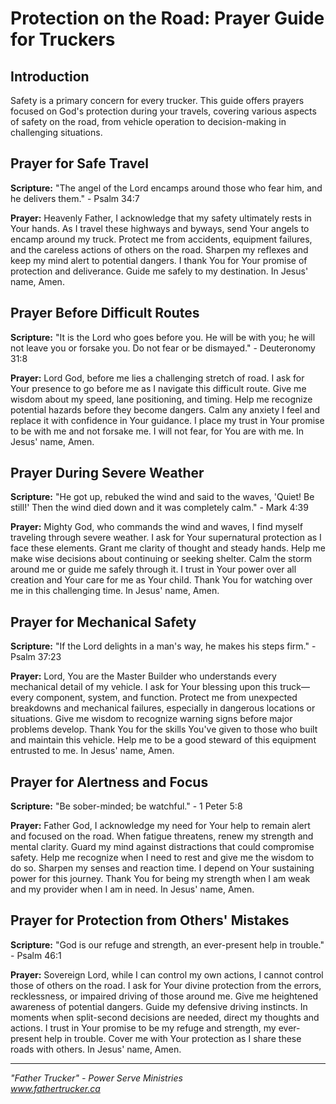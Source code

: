 # Protection on the Road: Prayer Guide for Truckers

## Introduction

Safety is a primary concern for every trucker. This guide offers prayers focused on God's protection during your travels, covering various aspects of safety on the road, from vehicle operation to decision-making in challenging situations.

## Prayer for Safe Travel

**Scripture:** "The angel of the Lord encamps around those who fear him, and he delivers them." - Psalm 34:7

**Prayer:**
Heavenly Father, I acknowledge that my safety ultimately rests in Your hands. As I travel these highways and byways, send Your angels to encamp around my truck. Protect me from accidents, equipment failures, and the careless actions of others on the road. Sharpen my reflexes and keep my mind alert to potential dangers. I thank You for Your promise of protection and deliverance. Guide me safely to my destination. In Jesus' name, Amen.

## Prayer Before Difficult Routes

**Scripture:** "It is the Lord who goes before you. He will be with you; he will not leave you or forsake you. Do not fear or be dismayed." - Deuteronomy 31:8

**Prayer:**
Lord God, before me lies a challenging stretch of road. I ask for Your presence to go before me as I navigate this difficult route. Give me wisdom about my speed, lane positioning, and timing. Help me recognize potential hazards before they become dangers. Calm any anxiety I feel and replace it with confidence in Your guidance. I place my trust in Your promise to be with me and not forsake me. I will not fear, for You are with me. In Jesus' name, Amen.

## Prayer During Severe Weather

**Scripture:** "He got up, rebuked the wind and said to the waves, 'Quiet! Be still!' Then the wind died down and it was completely calm." - Mark 4:39

**Prayer:**
Mighty God, who commands the wind and waves, I find myself traveling through severe weather. I ask for Your supernatural protection as I face these elements. Grant me clarity of thought and steady hands. Help me make wise decisions about continuing or seeking shelter. Calm the storm around me or guide me safely through it. I trust in Your power over all creation and Your care for me as Your child. Thank You for watching over me in this challenging time. In Jesus' name, Amen.

## Prayer for Mechanical Safety

**Scripture:** "If the Lord delights in a man's way, he makes his steps firm." - Psalm 37:23

**Prayer:**
Lord, You are the Master Builder who understands every mechanical detail of my vehicle. I ask for Your blessing upon this truck—every component, system, and function. Protect me from unexpected breakdowns and mechanical failures, especially in dangerous locations or situations. Give me wisdom to recognize warning signs before major problems develop. Thank You for the skills You've given to those who built and maintain this vehicle. Help me to be a good steward of this equipment entrusted to me. In Jesus' name, Amen.

## Prayer for Alertness and Focus

**Scripture:** "Be sober-minded; be watchful." - 1 Peter 5:8

**Prayer:**
Father God, I acknowledge my need for Your help to remain alert and focused on the road. When fatigue threatens, renew my strength and mental clarity. Guard my mind against distractions that could compromise safety. Help me recognize when I need to rest and give me the wisdom to do so. Sharpen my senses and reaction time. I depend on Your sustaining power for this journey. Thank You for being my strength when I am weak and my provider when I am in need. In Jesus' name, Amen.

## Prayer for Protection from Others' Mistakes

**Scripture:** "God is our refuge and strength, an ever-present help in trouble." - Psalm 46:1

**Prayer:**
Sovereign Lord, while I can control my own actions, I cannot control those of others on the road. I ask for Your divine protection from the errors, recklessness, or impaired driving of those around me. Give me heightened awareness of potential dangers. Guide my defensive driving instincts. In moments when split-second decisions are needed, direct my thoughts and actions. I trust in Your promise to be my refuge and strength, my ever-present help in trouble. Cover me with Your protection as I share these roads with others. In Jesus' name, Amen.

---

*"Father Trucker" - Power Serve Ministries*  
*www.fathertrucker.ca*
